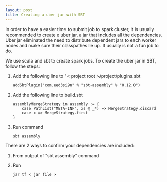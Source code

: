 ```yaml
---
layout: post
title: Creating a uber jar with SBT
---
```


In order to have a easier time to submit job to spark cluster, it is usually recommended to create e uber jar, a jar that includes all the dependencies.  Uber jar eliminated the need to distribute dependent jars to each worker nodes and make sure their classpathes lie up.  It usually is not a fun job to do.

We use scala and sbt to create spark jobs.  To create the uber jar in SBT, follow the steps:

1.  Add the following line to "< project root >/project/plugins.sbt

        addSbtPlugin("com.eed3si9n" % "sbt-assembly" % "0.12.0")

2.  Add the following line to build.sbt

        assemblyMergeStrategy in assembly := {
            case PathList("META-INF", xs @ _*) => MergeStrategy.discard
            case x => MergeStrategy.first
        }

3.  Run command

        sbt assembly

There are 2 ways to confirm your dependencies are included:

1.  From output of "sbt assembly" command

2.  Run

        jar tf < jar file >
